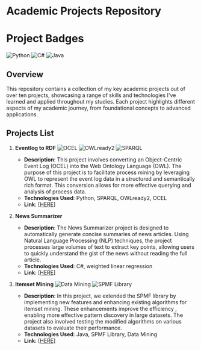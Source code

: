 # Academic Projects Repository
# Project Badges

![Python](https://img.shields.io/badge/Python-3.8-blue)
![C#](https://img.shields.io/badge/C%23-red)
![Java](https://img.shields.io/badge/Java-1.8-blue)




## Overview

This repository contains a collection of my key academic projects out of over ten projects, showcasing a range of skills and technologies I've learned and applied throughout my studies. Each project highlights different aspects of my academic journey, from foundational concepts to advanced applications.

## Projects List

1. **Eventlog to RDF**
![OCEL](https://img.shields.io/badge/OCEL-Event%20Logs-brightgreen)
![OWLready2](https://img.shields.io/badge/OWLready2-Web%20Ontology%20Language-orange)
![SPARQL](https://img.shields.io/badge/SPARQL-Querying-yellow)
    - **Description**: This project involves converting an Object-Centric Event Log (OCEL) into the Web Ontology Language (OWL). The purpose of this project is to facilitate process mining by leveraging OWL to represent the event log data in a structured and semantically rich format. This conversion allows for more effective querying and analysis of process data.
    - **Technologies Used**: Python, SPARQL, OWLready2, OCEL
    - **Link**: [[HERE]](https://github.com/mahmoodsoltani/Academic-Projects/tree/master/Eventlog_to_RDF_Convertor/DataSet)


3. **News Summarizer**
   - **Description**: The News Summarizer project is designed to automatically generate concise summaries of news articles. Using Natural Language Processing (NLP) techniques, the project processes large volumes of text to extract key points, allowing users to quickly understand the gist of the news without reading the full article. 
   - **Technologies Used**: C#, weighted linear regression 
   - **Link**: [[HERE]](https://github.com/mahmoodsoltani/Academic-Projects/tree/master/Summarizer)

4. **Itemset Mining**
![Data Mining](https://img.shields.io/badge/Data%20Mining-Advanced-orange)
![SPMF Library](https://img.shields.io/badge/SPMF-Extension-green)
   - **Description**: In this project, we extended the SPMF library by implementing new features and enhancing existing algorithms for itemset mining. These enhancements improve the efficiency , enabling more effective pattern discovery in large datasets. The project also involved testing the modified algorithms on various datasets to evaluate their performance.
   - **Technologies Used**: Java, SPMF Library, Data Mining
   - **Link**: [[HERE]](https://github.com/mahmoodsoltani/Academic-Projects/tree/master/Itemset%20Mining)
